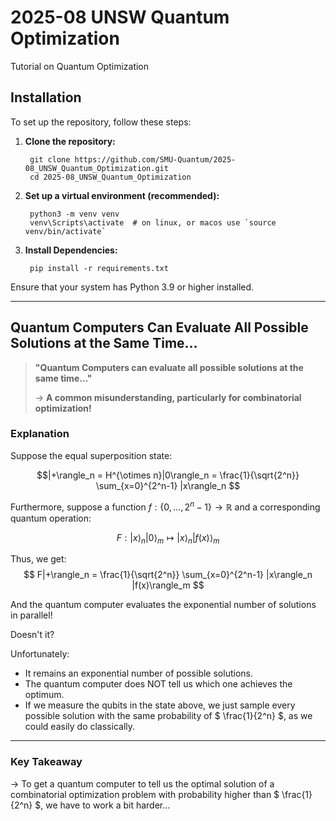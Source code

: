 # 2025-08 UNSW Quantum Optimization
Tutorial on Quantum Optimization

## Installation 

To set up the repository, follow these steps:

1. **Clone the repository:**
        
        git clone https://github.com/SMU-Quantum/2025-08_UNSW_Quantum_Optimization.git
        cd 2025-08_UNSW_Quantum_Optimization

2. **Set up a virtual environment (recommended):**

        python3 -m venv venv
        venv\Scripts\activate  # on linux, or macos use `source venv/bin/activate`

3. **Install Dependencies:**

        pip install -r requirements.txt


Ensure that your system has Python 3.9 or higher installed.





---



## Quantum Computers Can Evaluate All Possible Solutions at the Same Time...

> **"Quantum Computers can evaluate all possible solutions at the same time..."**
>
> → **A common misunderstanding, particularly for combinatorial optimization!**

### Explanation

Suppose the equal superposition state:

$$|+\rangle_n = H^{\otimes n}|0\rangle_n = \frac{1}{\sqrt{2^n}} \sum_{x=0}^{2^n-1} |x\rangle_n $$

Furthermore, suppose a function $f: \{0, \dots, 2^n - 1\} \to \mathbb{R}$ and a corresponding quantum operation:

$$ F: |x\rangle_n |0\rangle_m \mapsto |x\rangle_n |f(x)\rangle_m $$

Thus, we get:
$$ F|+\rangle_n = \frac{1}{\sqrt{2^n}} \sum_{x=0}^{2^n-1} |x\rangle_n |f(x)\rangle_m $$

And the quantum computer evaluates the exponential number of solutions in parallel!

Doesn't it?

Unfortunately:
- It remains an exponential number of possible solutions.
- The quantum computer does NOT tell us which one achieves the optimum.
- If we measure the qubits in the state above, we just sample every possible solution with the same probability of $ \frac{1}{2^n} $, as we could easily do classically.

---

### Key Takeaway

→ To get a quantum computer to tell us the optimal solution of a combinatorial optimization problem with probability higher than $ \frac{1}{2^n} $, we have to work a bit harder...